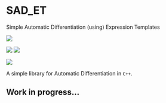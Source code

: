 # SAD_ET
Simple Automatic Differentiation (using) Expression Templates

![](https://github.com/dkaramit/SAD_ET/blob/logo/sadETlogo_small.png?raw=true)


![](https://img.shields.io/badge/language-C++-black.svg)  ![](https://tokei.rs/b1/github/dkaramit/SAD_ET)
  
![](https://img.shields.io/github/repo-size/dkaramit/SAD_ET?color=blue)



A simple library for Automatic Differentiation in ```C++```. 

## Work in progress...

